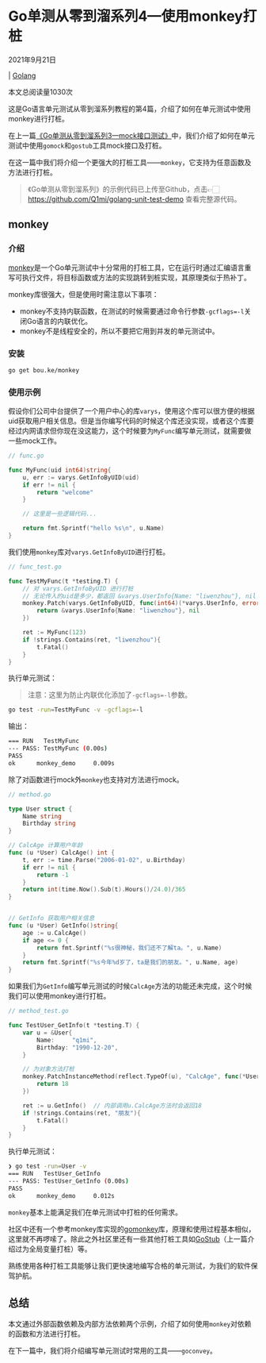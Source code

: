 # Go单测从零到溜系列4—使用monkey打桩

2021年9月21日

 

| [Golang](https://www.liwenzhou.com/categories/Golang)

 

本文总阅读量1030次



这是Go语言单元测试从零到溜系列教程的第4篇，介绍了如何在单元测试中使用monkey进行打桩。

在上一篇[《Go单测从零到溜系列3—mock接口测试》](https://www.liwenzhou.com/posts/Go/golang-unit-test-3/)中，我们介绍了如何在单元测试中使用`gomock`和`gostub`工具mock接口及打桩。

在这一篇中我们将介绍一个更强大的打桩工具——`monkey`，它支持为任意函数及方法进行打桩。

> 《Go单测从零到溜系列》的示例代码已上传至Github，点击👉🏻https://github.com/Q1mi/golang-unit-test-demo 查看完整源代码。

## monkey

### 介绍

[monkey](https://github.com/bouk/monkey)是一个Go单元测试中十分常用的打桩工具，它在运行时通过汇编语言重写可执行文件，将目标函数或方法的实现跳转到桩实现，其原理类似于热补丁。

monkey库很强大，但是使用时需注意以下事项：

- monkey不支持内联函数，在测试的时候需要通过命令行参数`-gcflags=-l`关闭Go语言的内联优化。
- monkey不是线程安全的，所以不要把它用到并发的单元测试中。

### 安装

```bash
go get bou.ke/monkey
```

### 使用示例

假设你们公司中台提供了一个用户中心的库`varys`，使用这个库可以很方便的根据uid获取用户相关信息。但是当你编写代码的时候这个库还没实现，或者这个库要经过内网请求但你现在没这能力，这个时候要为`MyFunc`编写单元测试，就需要做一些mock工作。

```go
// func.go

func MyFunc(uid int64)string{
	u, err := varys.GetInfoByUID(uid)
	if err != nil {
		return "welcome"
	}

	// 这里是一些逻辑代码...

	return fmt.Sprintf("hello %s\n", u.Name)
}
```

我们使用`monkey`库对`varys.GetInfoByUID`进行打桩。

```go
// func_test.go

func TestMyFunc(t *testing.T) {
	// 对 varys.GetInfoByUID 进行打桩
	// 无论传入的uid是多少，都返回 &varys.UserInfo{Name: "liwenzhou"}, nil
	monkey.Patch(varys.GetInfoByUID, func(int64)(*varys.UserInfo, error) {
		return &varys.UserInfo{Name: "liwenzhou"}, nil
	})

	ret := MyFunc(123)
	if !strings.Contains(ret, "liwenzhou"){
		t.Fatal()
	}
}
```

执行单元测试：

> 注意：这里为防止内联优化添加了`-gcflags=-l`参数。

```bash
go test -run=TestMyFunc -v -gcflags=-l
```

输出：

```bash
=== RUN   TestMyFunc
--- PASS: TestMyFunc (0.00s)
PASS
ok      monkey_demo     0.009s
```

除了对函数进行mock外`monkey`也支持对方法进行mock。

```go
// method.go

type User struct {
	Name string
	Birthday string
}

// CalcAge 计算用户年龄
func (u *User) CalcAge() int {
	t, err := time.Parse("2006-01-02", u.Birthday)
	if err != nil {
		return -1
	}
	return int(time.Now().Sub(t).Hours()/24.0)/365
}


// GetInfo 获取用户相关信息
func (u *User) GetInfo()string{
	age := u.CalcAge()
	if age <= 0 {
		return fmt.Sprintf("%s很神秘，我们还不了解ta。", u.Name)
	}
	return fmt.Sprintf("%s今年%d岁了，ta是我们的朋友。", u.Name, age)
}
```

如果我们为`GetInfo`编写单元测试的时候`CalcAge`方法的功能还未完成，这个时候我们可以使用monkey进行打桩。

```go
// method_test.go

func TestUser_GetInfo(t *testing.T) {
	var u = &User{
		Name:     "q1mi",
		Birthday: "1990-12-20",
	}

	// 为对象方法打桩
	monkey.PatchInstanceMethod(reflect.TypeOf(u), "CalcAge", func(*User)int {
		return 18
	})

	ret := u.GetInfo()  // 内部调用u.CalcAge方法时会返回18
	if !strings.Contains(ret, "朋友"){
		t.Fatal()
	}
}
```

执行单元测试：

```bash
❯ go test -run=User -v
=== RUN   TestUser_GetInfo
--- PASS: TestUser_GetInfo (0.00s)
PASS
ok      monkey_demo     0.012s
```

`monkey`基本上能满足我们在单元测试中打桩的任何需求。

社区中还有一个参考monkey库实现的[gomonkey](https://github.com/agiledragon/gomonkey)库，原理和使用过程基本相似，这里就不再啰嗦了。除此之外社区里还有一些其他打桩工具如[GoStub](https://github.com/prashantv/gostub)（上一篇介绍过为全局变量打桩）等。

熟练使用各种打桩工具能够让我们更快速地编写合格的单元测试，为我们的软件保驾护航。

## 总结

本文通过外部函数依赖及内部方法依赖两个示例，介绍了如何使用`monkey`对依赖的函数和方法进行打桩。

在下一篇中，我们将介绍编写单元测试时常用的工具——`goconvey`。